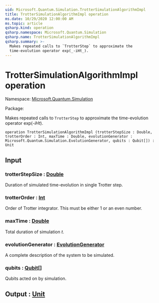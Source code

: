 ```yaml
---
uid: Microsoft.Quantum.Simulation.TrotterSimulationAlgorithmImpl
title: TrotterSimulationAlgorithmImpl operation
ms.date: 10/29/2020 12:00:00 AM
ms.topic: article
qsharp.kind: operation
qsharp.namespace: Microsoft.Quantum.Simulation
qsharp.name: TrotterSimulationAlgorithmImpl
qsharp.summary: >-
  Makes repeated calls to `TrotterStep` to approximate the
  time-evolution operator exp(_-iHt_).
---
```


# TrotterSimulationAlgorithmImpl operation

Namespace: [Microsoft.Quantum.Simulation](xref:Microsoft.Quantum.Simulation)

Package: [](https://nuget.org/packages/)


Makes repeated calls to `TrotterStep` to approximate thetime-evolution operator exp(_-iHt_).

```qsharp
operation TrotterSimulationAlgorithmImpl (trotterStepSize : Double, trotterOrder : Int, maxTime : Double, evolutionGenerator : Microsoft.Quantum.Simulation.EvolutionGenerator, qubits : Qubit[]) : Unit
```


## Input

### trotterStepSize : [Double](xref:microsoft.quantum.lang-ref.double)

Duration of simulated time-evolution in single Trotter step.


### trotterOrder : [Int](xref:microsoft.quantum.lang-ref.int)

Order of Trotter integrator. This must be either 1 or an even number.


### maxTime : [Double](xref:microsoft.quantum.lang-ref.double)

Total duration of simulation $t$.


### evolutionGenerator : [EvolutionGenerator](xref:Microsoft.Quantum.Simulation.EvolutionGenerator)

A complete description of the system to be simulated.


### qubits : [Qubit](xref:microsoft.quantum.lang-ref.qubit)[]

Qubits acted on by simulation.



## Output : [Unit](xref:microsoft.quantum.lang-ref.unit)

